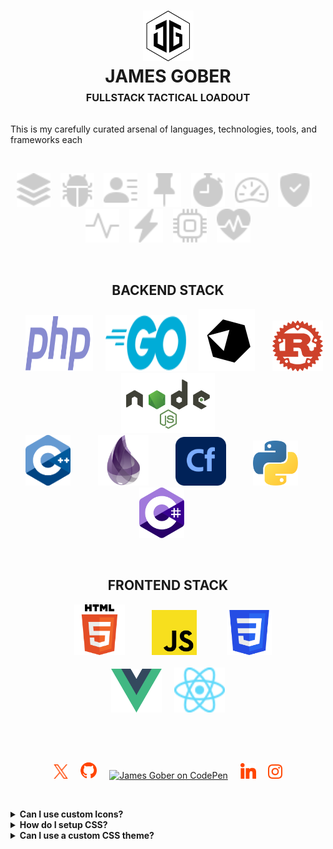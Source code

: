 <h1 align="center">
    <picture>
        <source media="(prefers-color-scheme: dark)" srcset="./media/jamesgober-logo-dark.png">
        <img width="81" height="81" alt="Official brand mark and logo of James Gober. Image shows JG stylish initials encased in a hexagon outline." src="./media/jamesgober-logo.png">
    </picture>
    <br>
    <b>JAMES GOBER</b>
    <br>
    <sup>
      <small><small>
        FULLSTACK TACTICAL LOADOUT
      </small></small>
    </sup>
</h1>

This is my carefully curated arsenal of languages, technologies, tools, and frameworks each 

<!--
**jamesgober/jamesgober** is a ✨ _special_ ✨ repository because its `README.md` (this file) appears on your GitHub profile.

Here are some ideas to get you started:

- 🔭 I’m currently working on ...
- 🌱 I’m currently learning ...
- 👯 I’m looking to collaborate on ...
- 🤔 I’m looking for help with ...
- 💬 Ask me about ...
- 📫 How to reach me: ...
- 😄 Pronouns: ...
- ⚡ Fun fact: ...
-->


&nbsp;

<div align="center">
    <img width="54" height="54" alt="Technology Stack" src="media/icons/stack.svg">
    &nbsp;&nbsp;
    <img width="54" height="54" alt="Bug" src="media/icons/bug.svg">
    &nbsp;&nbsp;
    <img width="54" height="54" alt="Contributer" src="media/icons/contribute.svg">
    &nbsp;&nbsp;
    <img width="54" height="54" alt="Push Pin Stack" src="media/icons/push-pin.svg">
    &nbsp;&nbsp;
    <img width="54" height="54" alt="Stopwatch" src="media/icons/stopwatch.svg">
    &nbsp;&nbsp;
    <img width="54" height="54" alt="Speedometer" src="media/icons/speedometer.svg">
    &nbsp;&nbsp;
    <img width="54" height="54" alt="Security Shield" src="media/icons/shield.svg">
    &nbsp;&nbsp;
    <img width="54" height="54" alt="Activity Monitor" src="media/icons/activity.svg">
    &nbsp;&nbsp;
    <img width="54" height="54" alt="Lightning" src="media/icons/lightning.svg">
    &nbsp;&nbsp;
    <img width="54" height="54" alt="CPU" src="media/icons/cpu.svg">
    &nbsp;&nbsp;
    <img width="54" height="54" alt="Heartbeat Monitor" src="media/icons/heartbeat.svg"></div>

&nbsp;

<div align="center">
    <h2>BACKEND STACK</h2>
    &nbsp;&nbsp;&nbsp;&nbsp;
    <a href="#" title="PHP 8x" target="_blank"><img width="108" height="90" alt="PHP 8x" src="./media/langs/php.svg"></a>
    &nbsp;&nbsp;&nbsp;
    <a href="#" title="Go" target="_blank"><img width="130" height="90" alt="Go" src="./media/langs/go.svg"></a>
    &nbsp;&nbsp;&nbsp;
    <a href="#" title="Crystal" target="_blank"><img width="90" height="100" alt="Crystal" src="./media/langs/crystal.svg"></a>
    &nbsp;&nbsp;&nbsp;&nbsp&nbsp;
    <a href="#" title="Rust" target="_blank"><img width="81" height="auto" alt="Rust" src="./media/langs/rust.svg"></a>
    &nbsp;&nbsp;&nbsp;&nbsp;
    <a href="#" title="Nodejs" target="_blank"><img width="150" height="auto" alt="Nodejs" src="./media/langs/nodejs.svg"></a>
    &nbsp;&nbsp;&nbsp;&nbsp;
    <br>
    &nbsp;&nbsp;&nbsp;&nbsp;
    <a href="#" title="C++" target="_blank"><img width="72" height="auto" alt="React Native" src="./media/langs/cpp.svg"></a>
    &nbsp;&nbsp;&nbsp;&nbsp;&nbsp;&nbsp;&nbsp;&nbsp&nbsp;
    <a href="#" title="Elixir" target="_blank"><img width="81" height="auto" alt="Elixir" src="./media/langs/elixir.svg"></a>
    &nbsp;&nbsp;&nbsp;&nbsp;&nbsp;&nbsp;&nbsp;&nbsp&nbsp;
    <a href="#" title="Cold Fusion Markup Language" target="_blank"><img width="81" height="auto" alt="Cold Fusion Markup Language" src="https://github.com/jamesgober/jamesgober/blob/ec07737c626ef7393ed029812885433962f1e060/media/langs/coldfusion.svg"></a>
    &nbsp;&nbsp;&nbsp;&nbsp;&nbsp;&nbsp;&nbsp;&nbsp&nbsp;
    <a href="#" title="Python" target="_blank"><img width="72" height="auto" alt="Python" src="./media/langs/python.svg"></a>
    &nbsp;&nbsp;&nbsp;&nbsp;&nbsp;&nbsp;&nbsp;&nbsp;&nbsp
    <a href="#" title="C#" target="_blank"><img width="72" height="auto" alt="React Native" src="./media/langs/cs.svg"></a>
    &nbsp;&nbsp;&nbsp;&nbsp;
</div>

&nbsp;

<div align="center">
    <h2>FRONTEND STACK</h2>
    &nbsp;&nbsp;&nbsp;
    <a href="#" title="HTML 5" target="_blank"><img width="81" height="auto" alt="HTML 5" src="./media/langs/html.svg"></a>
    &nbsp;&nbsp;&nbsp;&nbsp;&nbsp;&nbsp;&nbsp;&nbsp;&nbsp;
    <a href="#" target="_blank"><img width="72" height="auto" alt="JavaScript" src="./media/langs/js.svg"></a>
    &nbsp;&nbsp;&nbsp;&nbsp;&nbsp;&nbsp;&nbsp;&nbsp;&nbsp;&nbsp;
    <a href="#" title="CSS" target="_blank"><img width="72" height="auto" alt="CSS 3" src="./media/langs/css.svg"></a>
    <br><br>
    &nbsp;&nbsp;&nbsp;
    <a href="#" title="VUE" target="_blank"><img width="81" height="auto" alt="VUE" src="./media/langs/vue.svg"></a>
    &nbsp;&nbsp;&nbsp;
    <a href="#" title="React" target="_blank"><img width="81" height="auto" alt="React" src="./media/langs/react.svg"></a>
    &nbsp;&nbsp;&nbsp;
</div>

&nbsp;

&nbsp;


<div align="center">
    <a href="https://x.com/jamesgober" target="_blank">
        <img width="23" height="23" alt="James Gober on X.com" src="./media/social/x.svg"></a>
    &nbsp;&nbsp;&nbsp;
    <a href="https://github.com/jamesgober" target="_blank">
        <img width="27" height="27" alt="James Gober on GitHub" src="./media/social/github.svg"></a>
    &nbsp;&nbsp;&nbsp;
    <a href="https://codepen.io/jamesgober" target="_blank">
        <img width="26" height="26" alt="James Gober on CodePen" src="./media/social/codepen.svg?"></a>
    &nbsp;&nbsp;&nbsp;
    <a href="https://linkedin.com/in/jamesgober" target="_blank">
        <img width="25" height="25" alt="James Gober on LinkedIn" src="./media/social/linkedin.svg"></a>
    &nbsp;&nbsp;&nbsp;
    <a href="https://instagram.com/jamesgober" target="_blank">
        <img width="23" height="23" alt="James Gober on Instagram" src="./media/social/instagram.svg"></a>
</div>

&nbsp;

<details>
  <summary><b>Can I use custom Icons?</b></summary>
  Yes.  Just use <code>&lt;Icon className='my-icon' /&gt;</code> instead of <code>&lt;Icon name='my-icon' /&gt;</code>.  See https://github.com/Semantic-Org/Semantic-UI-React/issues/931#issuecomment-263643210 for detailed info and examples.
</details>

<details>
  <summary><b>How do I setup CSS?</b></summary>

There are several options. Refer to our doc on [CSS Usage][23].

</details>

<details>
  <summary><b>Can I use a custom CSS theme?</b></summary>
  Yes.  Semantic UI React includes components that render valid Semantic UI HTML, no CSS is included.  This allows you to load any Semantic UI CSS theme on top of your Semantic UI React app.
</details>
